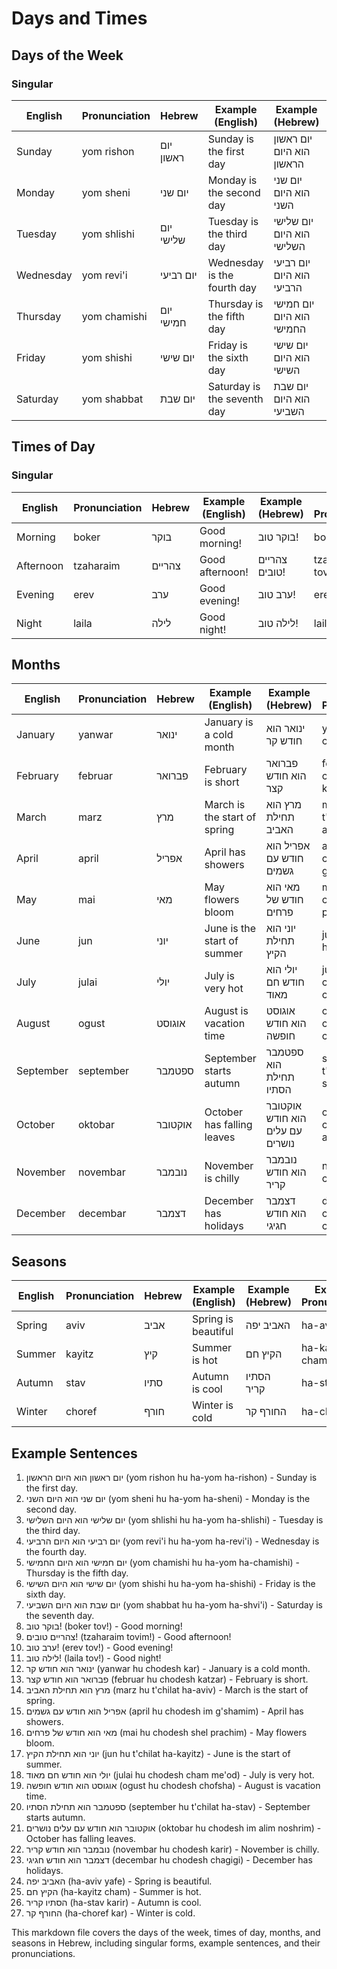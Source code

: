 # Days and Times

## Days of the Week

### Singular

| English        | Pronunciation | Hebrew    | Example (English)             | Example (Hebrew)               | Example Pronunciation        |
|----------------|---------------|-----------|-------------------------------|--------------------------------|------------------------------|
| Sunday         | yom rishon    | יום ראשון | Sunday is the first day       | יום ראשון הוא היום הראשון      | yom rishon hu ha-yom ha-rishon|
| Monday         | yom sheni     | יום שני   | Monday is the second day      | יום שני הוא היום השני          | yom sheni hu ha-yom ha-sheni  |
| Tuesday        | yom shlishi   | יום שלישי | Tuesday is the third day      | יום שלישי הוא היום השלישי      | yom shlishi hu ha-yom ha-shlishi|
| Wednesday      | yom revi'i    | יום רביעי | Wednesday is the fourth day   | יום רביעי הוא היום הרביעי      | yom revi'i hu ha-yom ha-revi'i|
| Thursday       | yom chamishi  | יום חמישי | Thursday is the fifth day     | יום חמישי הוא היום החמישי      | yom chamishi hu ha-yom ha-chamishi|
| Friday         | yom shishi    | יום שישי  | Friday is the sixth day       | יום שישי הוא היום השישי        | yom shishi hu ha-yom ha-shishi|
| Saturday       | yom shabbat   | יום שבת   | Saturday is the seventh day   | יום שבת הוא היום השביעי        | yom shabbat hu ha-yom ha-shvi'i|

## Times of Day

### Singular

| English        | Pronunciation | Hebrew    | Example (English)             | Example (Hebrew)               | Example Pronunciation        |
|----------------|---------------|-----------|-------------------------------|--------------------------------|------------------------------|
| Morning        | boker         | בוקר      | Good morning!                 | בוקר טוב!                      | boker tov!                   |
| Afternoon      | tzaharaim     | צהריים    | Good afternoon!               | צהריים טובים!                  | tzaharaim tovim!             |
| Evening        | erev          | ערב       | Good evening!                 | ערב טוב!                       | erev tov!                    |
| Night          | laila         | לילה      | Good night!                   | לילה טוב!                      | laila tov!                   |

## Months

| English        | Pronunciation | Hebrew    | Example (English)             | Example (Hebrew)               | Example Pronunciation        |
|----------------|---------------|-----------|-------------------------------|--------------------------------|------------------------------|
| January        | yanwar        | ינואר     | January is a cold month       | ינואר הוא חודש קר              | yanwar hu chodesh kar        |
| February       | februar       | פברואר    | February is short             | פברואר הוא חודש קצר           | februar hu chodesh katzar    |
| March          | marz          | מרץ       | March is the start of spring  | מרץ הוא תחילת האביב           | marz hu t'chilat ha-aviv     |
| April          | april         | אפריל     | April has showers             | אפריל הוא חודש עם גשמים       | april hu chodesh im g'shamim |
| May            | mai           | מאי       | May flowers bloom             | מאי הוא חודש של פרחים         | mai hu chodesh shel prachim  |
| June           | jun           | יוני      | June is the start of summer   | יוני הוא תחילת הקיץ           | jun hu t'chilat ha-kayitz    |
| July           | julai         | יולי      | July is very hot              | יולי הוא חודש חם מאוד         | julai hu chodesh cham me'od  |
| August         | ogust         | אוגוסט    | August is vacation time       | אוגוסט הוא חודש חופשה         | ogust hu chodesh chofsha     |
| September      | september     | ספטמבר    | September starts autumn       | ספטמבר הוא תחילת הסתיו        | september hu t'chilat ha-stav|
| October        | oktobar       | אוקטובר   | October has falling leaves    | אוקטובר הוא חודש עם עלים נושרים| oktobar hu chodesh im alim noshrim |
| November       | novembar      | נובמבר    | November is chilly            | נובמבר הוא חודש קריר         | novembar hu chodesh karir    |
| December       | decembar      | דצמבר     | December has holidays         | דצמבר הוא חודש חגיגי          | decembar hu chodesh chagigi  |

## Seasons

| English        | Pronunciation | Hebrew    | Example (English)             | Example (Hebrew)               | Example Pronunciation        |
|----------------|---------------|-----------|-------------------------------|--------------------------------|------------------------------|
| Spring         | aviv          | אביב      | Spring is beautiful           | האביב יפה                       | ha-aviv yafe                 |
| Summer         | kayitz        | קיץ       | Summer is hot                 | הקיץ חם                         | ha-kayitz cham               |
| Autumn         | stav          | סתיו      | Autumn is cool                | הסתיו קריר                      | ha-stav karir                |
| Winter         | choref        | חורף      | Winter is cold                | החורף קר                        | ha-choref kar                |

## Example Sentences

1. יום ראשון הוא היום הראשון (yom rishon hu ha-yom ha-rishon) - Sunday is the first day.
2. יום שני הוא היום השני (yom sheni hu ha-yom ha-sheni) - Monday is the second day.
3. יום שלישי הוא היום השלישי (yom shlishi hu ha-yom ha-shlishi) - Tuesday is the third day.
4. יום רביעי הוא היום הרביעי (yom revi'i hu ha-yom ha-revi'i) - Wednesday is the fourth day.
5. יום חמישי הוא היום החמישי (yom chamishi hu ha-yom ha-chamishi) - Thursday is the fifth day.
6. יום שישי הוא היום השישי (yom shishi hu ha-yom ha-shishi) - Friday is the sixth day.
7. יום שבת הוא היום השביעי (yom shabbat hu ha-yom ha-shvi'i) - Saturday is the seventh day.
8. בוקר טוב! (boker tov!) - Good morning!
9. צהריים טובים! (tzaharaim tovim!) - Good afternoon!
10. ערב טוב! (erev tov!) - Good evening!
11. לילה טוב! (laila tov!) - Good night!
12. ינואר הוא חודש קר (yanwar hu chodesh kar) - January is a cold month.
13. פברואר הוא חודש קצר (februar hu chodesh katzar) - February is short.
14. מרץ הוא תחילת האביב (marz hu t'chilat ha-aviv) - March is the start of spring.
15. אפריל הוא חודש עם גשמים (april hu chodesh im g'shamim) - April has showers.
16. מאי הוא חודש של פרחים (mai hu chodesh shel prachim) - May flowers bloom.
17. יוני הוא תחילת הקיץ (jun hu t'chilat ha-kayitz) - June is the start of summer.
18. יולי הוא חודש חם מאוד (julai hu chodesh cham me'od) - July is very hot.
19. אוגוסט הוא חודש חופשה (ogust hu chodesh chofsha) - August is vacation time.
20. ספטמבר הוא תחילת הסתיו (september hu t'chilat ha-stav) - September starts autumn.
21. אוקטובר הוא חודש עם עלים נושרים (oktobar hu chodesh im alim noshrim) - October has falling leaves.
22. נובמבר הוא חודש קריר (novembar hu chodesh karir) - November is chilly.
23. דצמבר הוא חודש חגיגי (decembar hu chodesh chagigi) - December has holidays.
24. האביב יפה (ha-aviv yafe) - Spring is beautiful.
25. הקיץ חם (ha-kayitz cham) - Summer is hot.
26. הסתיו קריר (ha-stav karir) - Autumn is cool.
27. החורף קר (ha-choref kar) - Winter is cold.

This markdown file covers the days of the week, times of day, months, and seasons in Hebrew, including singular forms, example sentences, and their pronunciations.
``` &#8203;:citation[oaicite:0]{index=0}&#8203;
